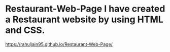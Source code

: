 # Restaurant-Web-Page I have created a Restaurant website by using HTML and CSS.
https://rahuljain95.github.io/Restaurant-Web-Page/
